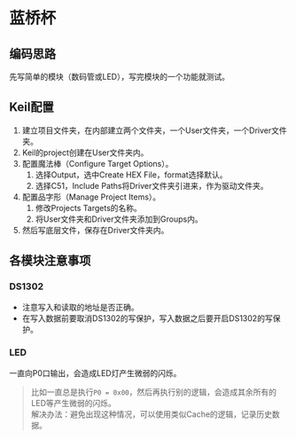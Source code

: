 # 蓝桥杯

## 编码思路

先写简单的模块（数码管或LED），写完模块的一个功能就测试。

## Keil配置

1. 建立项目文件夹，在内部建立两个文件夹，一个User文件夹，一个Driver文件夹。
2. Keil的project创建在User文件夹内。
3. 配置魔法棒（Configure Target Options）。
   1. 选择Output，选中Create HEX File，format选择默认。
   2. 选择C51，Include Paths将Driver文件夹引进来，作为驱动文件夹。
4. 配置品字形（Manage Project Items）。
   1. 修改Projects Targets的名称。
   2. 将User文件夹和Driver文件夹添加到Groups内。
5. 然后写底层文件，保存在Driver文件夹内。

## 各模块注意事项

### DS1302

- 注意写入和读取的地址是否正确。
- 在写入数据前要取消DS1302的写保护，写入数据之后要开启DS1302的写保护。

### LED

一直向P0口输出，会造成LED灯产生微弱的闪烁。

> 比如一直总是执行`P0 = 0x00`，然后再执行别的逻辑，会造成其余所有的LED等产生微弱的闪烁。  
> 解决办法：避免出现这种情况，可以使用类似Cache的逻辑，记录历史数据。
